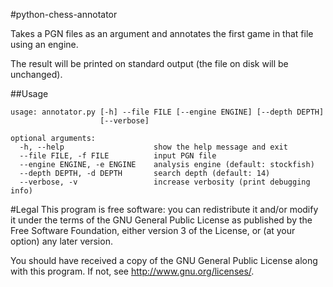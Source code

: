 #python-chess-annotator

Takes a PGN files as an argument and annotates the first game in that file
using an engine.

The result will be printed on standard output (the file on disk will be
unchanged).

##Usage
```
usage: annotator.py [-h] --file FILE [--engine ENGINE] [--depth DEPTH]
                    [--verbose]

optional arguments:
  -h, --help					show the help message and exit
  --file FILE, -f FILE			input PGN file
  --engine ENGINE, -e ENGINE	analysis engine (default: stockfish)
  --depth DEPTH, -d DEPTH		search depth (default: 14)
  --verbose, -v					increase verbosity (print debugging info)
```

#Legal
This program is free software: you can redistribute it and/or modify it
under the terms of the GNU General Public License as published by the
Free Software Foundation, either version 3 of the License, or (at your
option) any later version.

You should have received a copy of the GNU General Public License along
with this program.  If not, see <http://www.gnu.org/licenses/>.

<!-- vim: ft=markdown -->
